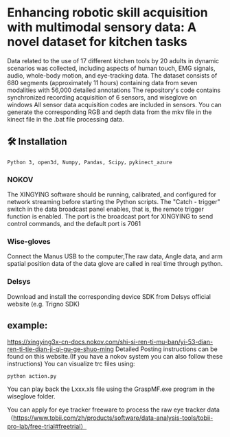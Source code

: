# Enhancing robotic skill acquisition with multimodal sensory data: A novel dataset for kitchen tasks
Data related to the use of 17 different kitchen tools by 20 adults in dynamic scenarios was collected, including aspects of human touch, EMG signals, audio, whole-body motion, and eye-tracking data. The dataset consists of 680 segments (approximately 11 hours) containing data from seven modalities with 56,000 detailed annotations
The repository's code contains synchronized recording acquisition of 6 sensors, and wiseglove on windows
All sensor data acquisition codes are included in sensors.
You can generate the corresponding RGB and depth data from the mkv file in the kinect file in the .bat file processing data.

## 🛠️ Installation

    Python 3, open3d, Numpy, Pandas, Scipy，pykinect_azure
### NOKOV
The XINGYING software should be running, calibrated, and configured for network streaming before starting the Python scripts.
The "Catch - trigger" switch in the data broadcast panel enables, that is, the remote trigger function is enabled. The port is the broadcast port for XINGYING to send control commands, and the default port is 7061
### Wise-gloves
Connect the Manus USB to the computer,The raw data, Angle data, and arm spatial position data of the data glove are called in real time through python.
### Delsys
Download and install the corresponding device SDK from Delsys official website (e.g. Trigno SDK)
## **example:**
https://xingying3x-cn-docs.nokov.com/shi-si-ren-ti-mu-ban/yi-53-dian-ren-ti-tie-dian-ji-qi-gu-ge-shuo-ming
Detailed Posting instructions can be found on this website.(If you have a nokov system you can also follow these instructions)
You can visualize trc files using:

```
python action.py
```
You can play back the Lxxx.xls file using the GraspMF.exe program in the wiseglove folder.

You can apply for eye tracker freeware to process the raw eye tracker data（https://www.tobii.com/zh/products/software/data-analysis-tools/tobii-pro-lab/free-trial#freetrial）
